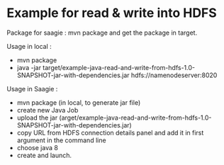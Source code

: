 Example for read & write into HDFS
==================

Package for saagie : mvn package and get the package in target.

Usage in local :

 - mvn package
 - java -jar target/example-java-read-and-write-from-hdfs-1.0-SNAPSHOT-jar-with-dependencies.jar hdfs://namenodeserver:8020

Usage in Saagie :

 - mvn package (in local, to generate jar file)
 - create new Java Job
 - upload the jar (arget/example-java-read-and-write-from-hdfs-1.0-SNAPSHOT-jar-with-dependencies.jar)
 - copy URL from HDFS connection details panel and add it in first argument in the command line
 - choose java 8
 - create and launch.
